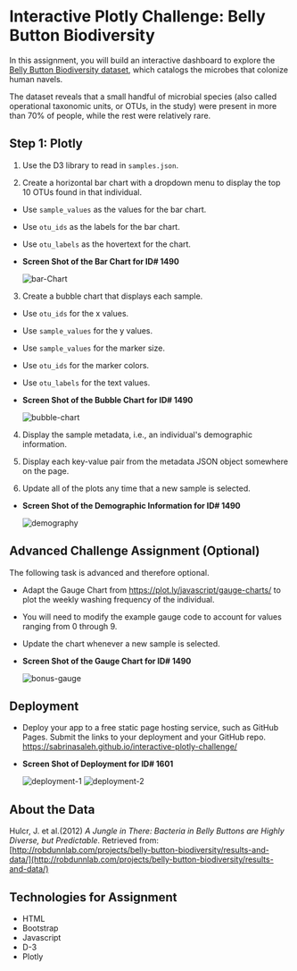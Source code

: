 # Interactive Plotly Challenge: Belly Button Biodiversity


In this assignment, you will build an interactive dashboard to explore the [Belly Button Biodiversity dataset](http://robdunnlab.com/projects/belly-button-biodiversity/), which catalogs the microbes that colonize human navels.

The dataset reveals that a small handful of microbial species (also called operational taxonomic units, or OTUs, in the study) were present in more than 70% of people, while the rest were relatively rare.

## Step 1: Plotly

1. Use the D3 library to read in `samples.json`.

2. Create a horizontal bar chart with a dropdown menu to display the top 10 OTUs found in that individual.

* Use `sample_values` as the values for the bar chart.

* Use `otu_ids` as the labels for the bar chart.

* Use `otu_labels` as the hovertext for the chart.

* **Screen Shot of the Bar Chart for ID# 1490** 

    ![bar-Chart](ScreenShots/screen_1.PNG)
  
3. Create a bubble chart that displays each sample.

* Use `otu_ids` for the x values.

* Use `sample_values` for the y values.

* Use `sample_values` for the marker size.

* Use `otu_ids` for the marker colors.

* Use `otu_labels` for the text values.

* **Screen Shot of the Bubble Chart for ID# 1490** 

    ![bubble-chart](ScreenShots/screen_2.PNG)
    
4. Display the sample metadata, i.e., an individual's demographic information.

5. Display each key-value pair from the metadata JSON object somewhere on the page.

6. Update all of the plots any time that a new sample is selected.

* **Screen Shot of the Demographic Information for ID# 1490** 

    ![demography](ScreenShots/screen_3.PNG)

## Advanced Challenge Assignment (Optional)

The following task is advanced and therefore optional.

* Adapt the Gauge Chart from <https://plot.ly/javascript/gauge-charts/> to plot the weekly washing frequency of the individual.

* You will need to modify the example gauge code to account for values ranging from 0 through 9.

* Update the chart whenever a new sample is selected.

* **Screen Shot of the Gauge Chart for ID# 1490** 

    ![bonus-gauge](ScreenShots/screen_4.PNG)
    
## Deployment

* Deploy your app to a free static page hosting service, such as GitHub Pages. Submit the links to your deployment and your GitHub repo.
https://sabrinasaleh.github.io/interactive-plotly-challenge/

* **Screen Shot of Deployment for ID# 1601**
    
    ![deployment-1](ScreenShots/screen_5.PNG)
    ![deployment-2](ScreenShots/screen_6.png)
    
## About the Data

Hulcr, J. et al.(2012) _A Jungle in There: Bacteria in Belly Buttons are Highly Diverse, but Predictable_. Retrieved from: [http://robdunnlab.com/projects/belly-button-biodiversity/results-and-data/](http://robdunnlab.com/projects/belly-button-biodiversity/results-and-data/)

## Technologies for Assignment

* HTML
* Bootstrap
* Javascript
* D-3
* Plotly
